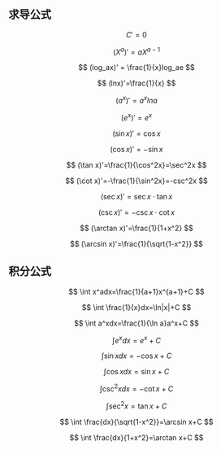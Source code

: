 ## 求导公式

$$
C'=0
$$

$$
(X^a)'=aX^{a-1}
$$

$$
(log_ax)' = \frac{1}{x}log_ae 
$$

$$
(lnx)'=\frac{1}{x}
$$

$$
(a^x)'=a^xlna
$$

$$
(e^x)'=e^x
$$

$$
(\sin x)'=\cos x
$$

$$
(\cos x)'=- \sin x
$$

$$
(\tan x)'=\frac{1}{\cos^2x}=\sec^2x
$$

$$
(\cot x)'=-\frac{1}{\sin^2x}=-csc^2x
$$

$$
(\sec x)'=\sec x\cdot\tan x
$$

$$
(\csc x)'=-\csc x\cdot\cot x
$$

$$
(\arctan x)'=\frac{1}{1+x^2}
$$

$$
(\arcsin x)'=\frac{1}{\sqrt{1-x^2}}
$$

##  积分公式

$$
\int x^adx=\frac{1}{a+1}x^{a+1}+C
$$

$$
\int \frac{1}{x}dx=\ln|x|+C
$$

$$
\int a^xdx=\frac{1}{\ln a}a^x+C
$$

$$
\int e^xdx=e^x+C
$$

$$
\int \sin xdx=-\cos x +C
$$

$$
\int \cos xdx=\sin x+C
$$

$$
\int \csc^2xdx=-\cot x +C
$$

$$
\int \sec^2x=\tan x+C
$$

$$
\int \frac{dx}{\sqrt{1-x^2}}=\arcsin x+C
$$

$$
\int \frac{dx}{1+x^2}=\arctan x+C
$$

